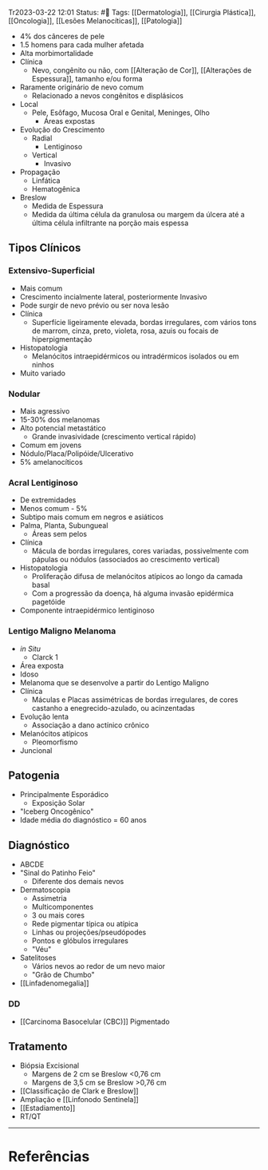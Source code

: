 Tr2023-03-22 12:01
Status: #🌲 
Tags: [[Dermatologia]], [[Cirurgia Plástica]], [[Oncologia]], [[Lesões Melanocíticas]], [[Patologia]]
<br/>
- 4% dos cânceres de pele
- 1.5 homens para cada mulher afetada
- Alta morbimortalidade
- Clínica
	- Nevo, congênito ou não, com [[Alteração de Cor]], [[Alterações de Espessura]], tamanho e/ou forma
- Raramente originário de nevo comum
	- Relacionado a nevos congênitos e displásicos
- Local
	- Pele, Esôfago, Mucosa Oral e Genital, Meninges, Olho
		- Áreas expostas
- Evolução do Crescimento
	- Radial
		- Lentiginoso
	- Vertical
		- Invasivo
- Propagação
	- Linfática
	- Hematogênica
- Breslow
	- Medida de Espessura
	- Medida da última célula da granulosa ou margem da úlcera até a última célula infiltrante na porção mais espessa
## Tipos Clínicos
### Extensivo-Superficial
- Mais comum
- Crescimento incialmente lateral, posteriormente Invasivo
- Pode surgir de nevo prévio ou ser nova lesão
- Clínica
	- Superfície ligeiramente elevada, bordas irregulares, com vários tons de marrom, cinza, preto, violeta, rosa, azuis ou focais de hiperpigmentação
- Histopatologia
	- Melanócitos intraepidérmicos ou intradérmicos isolados ou em ninhos
- Muito variado
### Nodular
- Mais agressivo
- 15-30% dos melanomas
- Alto potencial metastático
	- Grande invasividade (crescimento vertical rápido)
- Comum em jovens
- Nódulo/Placa/Polipóide/Ulcerativo
- 5% amelanocíticos
### Acral Lentiginoso
- De extremidades
- Menos comum - 5%
- Subtipo mais comum em negros e asiáticos
- Palma, Planta, Subungueal
	- Áreas sem pelos
- Clínica
	- Mácula de bordas irregulares, cores variadas, possivelmente com pápulas ou nódulos (associados ao crescimento vertical)
- Histopatologia
	- Proliferação difusa de melanócitos atípicos ao longo da camada basal
	- Com a progressão da doença, há alguma invasão epidérmica pagetóide
- Componente intraepidérmico lentiginoso
### Lentigo Maligno Melanoma	
- _in Situ_
	- Clarck 1
- Área exposta
- Idoso
- Melanoma que se desenvolve a partir do Lentigo Maligno
- Clínica
	- Máculas e Placas assimétricas de bordas irregulares, de cores castanho a enegrecido-azulado, ou acinzentadas
- Evolução lenta
	- Associação a dano actínico crônico
- Melanócitos atípicos
	- Pleomorfismo
- Juncional
## Patogenia
- Principalmente Esporádico
	- Exposição Solar
- "Iceberg Oncogênico"
- Idade média do diagnóstico = 60 anos
## Diagnóstico
- ABCDE
- "Sinal do Patinho Feio"
	- Diferente dos demais nevos
- Dermatoscopia
	- Assimetria
	- Multicomponentes
	- 3 ou mais cores
	- Rede pigmentar típica ou atípica
	- Linhas ou projeções/pseudópodes
	- Pontos e glóbulos irregulares
	- "Véu"
- Satelitoses
	- Vários nevos ao redor de um nevo maior
	- "Grão de Chumbo"
- [[Linfadenomegalia]]
### DD
- [[Carcinoma Basocelular (CBC)]] Pigmentado
## Tratamento
- Biópsia Excisional
	- Margens de 2 cm se Breslow <0,76 cm
	- Margens de 3,5 cm se Breslow >0,76 cm
- [[Classificação de Clark e Breslow]]
- Ampliação e [[Linfonodo Sentinela]]
- [[Estadiamento]]
- RT/QT
____
# Referências

